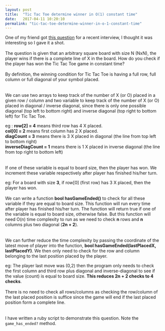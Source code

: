 ```yaml
---
layout: post
title:  "Tic Tac Toe determine winner in O(1) constant time"
date:   2017-04-11 10:20:10
permalink: "tic-tac-toe-determine-winner-in-o-1-constant-time"
---
```




One of my friend got [this question](https://www.glassdoor.com/Interview/How-would-you-determine-if-someone-has-won-a-game-of-tic-tac-toe-on-a-board-of-any-size-QTN_1104.htm) for a recent interview, I thought it was interesting so I gave it a shot.
<br>  
The question is given that an arbitrary square board with size N (NxN), the player wins if there is a complete line of X in the board. How do you check if the player has won the Tic Tac Toe game in constant time?  
<br>
By definition, the winning condition for Tic Tac Toe is having a full row, full column or full diagonal of your symbol placed.  
<br>  
We can use two arrays to keep track of the number of X (or O) placed in a given row / column and two variable to keep track of the number of X (or O) placed in diagonal / inverse diagonal, since there is only one possible diagonal (top left to bottom right) and inverse diagonal (top right to bottom left) for Tic Tac Toe.

eg : 
**row[2] = 4** means third row has 4 X placed.  
**col[0] = 2** means first column has 2 X placed.  
**diagCount = 3** means there is 3 X placed in diagonal (the line from top left to bottom right)  
**inverseDiagCount = 1** means there is 1 X placed in inverse diagonal (the line from top right to bottom left)  
<br>  
If one of these variable is equal to board size, then the player has won.  We increment these variable respectively after player has finished his/her turn.  

eg: For a board with size **3**, if row[0] (first row) has 3 X placed, then the player has won.
<br>  
We can write a function **bool hasGameEnded()** to check for all these variable if they are equal to board size. This function will run every time after player has finished his/her turn. The function will return true if one of the variable is equal to board size, otherwise false. But this function will need O(n) time complexity to run as we need to check **n** rows and **n** columns plus two diagonal (**2n + 2**).  
<br>  
We can further reduce the time complexity by passing the coordinate of the latest move of player into the function, **bool hasGameEnded(lastPlacedX, lastPlacedY)**. We then only need to check for the row and column belonging to the last position placed by the player.  

eg:  The player last move was (0,2)  then the program only needs to check the first column and third row plus diagonal and inverse-diagonal to see if the value (count) is equal to board size. 
**This reduces 2n + 2 checks to 4 checks**.
<br>  
There is no need to check all rows/columns as checking the row/column of the last placed position is suffice since the game will end if the last placed position form a complete line.  
<br>  
I have written a ruby script to demonstrate this question. Note the `game_has_ended?` method.


<script src="https://gist.github.com/cupnoodle/bbf651dd1d9fbea398df635e62ad2f36.js"></script>